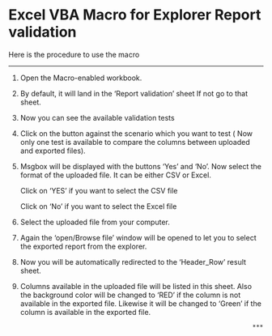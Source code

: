 # Excel VBA Macro for Explorer Report validation


Here is the  procedure to use the macro
***************************************

1. Open the Macro-enabled workbook.

2. By default, it will land in the ‘Report validation’ sheet If not go to that sheet.

3. Now you can see the available validation tests

4. Click on the button against the scenario which you want to test ( Now only one test is available to compare the columns between uploaded and exported files).

5. Msgbox will be displayed with the buttons ‘Yes’ and ‘No’. Now select the format of the uploaded file. It can be either CSV or Excel.
   
   Click on ‘YES’ if you want to select the CSV file
   
   Click on ‘No’ if you want to select the Excel file
   
6. Select the uploaded file  from your computer.

7. Again the ‘open/Browse file’ window will be opened to let you to select the exported report from the explorer. 

8. Now you will be automatically redirected to the ‘Header_Row’ result sheet.

9. Columns available in the uploaded file will be listed in this sheet. Also the background color will be changed to ‘RED’ if the column is not available in the exported file. Likewise it will be changed to ‘Green’ if the column is available in the exported file.

                                                                       ***
